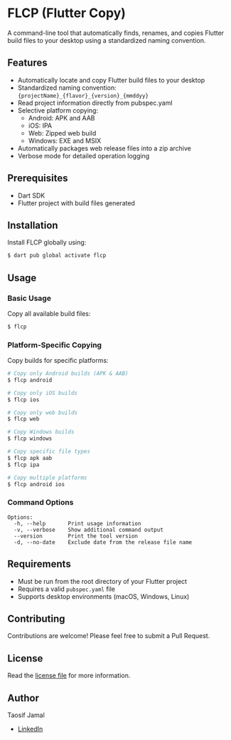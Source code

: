 # FLCP (Flutter Copy)

A command-line tool that automatically finds, renames, and copies Flutter build files to your
desktop using a standardized naming convention.

## Features

- Automatically locate and copy Flutter build files to your desktop
- Standardized naming convention: `{projectName}_{flavor}_{version}_{mmddyy}`
- Read project information directly from pubspec.yaml
- Selective platform copying:
  - Android: APK and AAB
  - iOS: IPA
  - Web: Zipped web build
  - Windows: EXE and MSIX
- Automatically packages web release files into a zip archive
- Verbose mode for detailed operation logging

## Prerequisites

- Dart SDK
- Flutter project with build files generated

## Installation

Install FLCP globally using:

```bash
$ dart pub global activate flcp
```

## Usage

### Basic Usage

Copy all available build files:

```bash
$ flcp
```

### Platform-Specific Copying

Copy builds for specific platforms:

```bash
# Copy only Android builds (APK & AAB)
$ flcp android

# Copy only iOS builds
$ flcp ios

# Copy only web builds
$ flcp web

# Copy Windows builds
$ flcp windows

# Copy specific file types
$ flcp apk aab
$ flcp ipa

# Copy multiple platforms
$ flcp android ios
```

### Command Options

```
Options:
  -h, --help       Print usage information
  -v, --verbose    Show additional command output
  --version        Print the tool version
  -d, --no-date    Exclude date from the release file name
```

## Requirements

- Must be run from the root directory of your Flutter project
- Requires a valid `pubspec.yaml` file
- Supports desktop environments (macOS, Windows, Linux)

## Contributing

Contributions are welcome! Please feel free to submit a Pull Request.

## License

Read the [license file](LICENSE) for more information.

## Author

Taosif Jamal

- [LinkedIn](https://www.linkedin.com/in/taosif7/)
